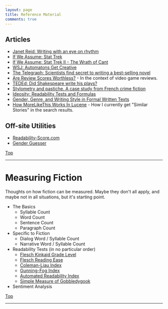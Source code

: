 ```yaml
---
layout: page
title: Reference Material
comments: true
---
```

## Articles

* [Janet Reid: Writing with an eye on rhythm](http://jetreidliterary.blogspot.ca/2014/10/writing-with-eye-on-rhythm.html)
* [If We Assume: Stat Trek](http://www.ifweassume.com/2012/07/stat-trek.html)
* [If We Assume: Stat Trek II - The Wrath of Cant](http://www.ifweassume.com/2013/02/stat-trek-ii-wrath-of-cant.html)
* [WSJ: Automatons Get Creative](http://online.wsj.com/news/articles/SB10000872396390444375104577591304277229534?mg=reno64-wsj&url=http%3A%2F%2Fonline.wsj.com%2Farticle%2FSB10000872396390444375104577591304277229534.html)
* [The Telegraph: Scientists find secret to writing a best-selling novel](http://www.telegraph.co.uk/technology/news/10560533/Scientists-find-secret-to-writing-a-best-selling-novel.html)
* [Are Review Scores Worthless?](http://www.gamesindustry.biz/articles/2015-02-10-are-review-scores-pointless) - In the context of video game reviews.
* [TEDEd: Did Shakespeare write his plays?](http://ed.ted.com/lessons/did-shakespeare-write-his-plays-natalya-st-clair-and-aaron-williams)
* [Stylometry and pastiche. A case study from French crime fiction](http://dragonfly.hypotheses.org/745)
* [Ideosity: Readability Tests and Formulas](http://www.ideosity.com/ourblog/post/ideosphere-blog/2010/01/14/readability-tests-and-formulas)
* [Gender, Genre, and Writing Style in Formal Written Texts](http://u.cs.biu.ac.il/~koppel/papers/male-female-text-final.pdf)
* [How MoreLikeThis Works In Lucene](http://cephas.net/blog/2008/03/30/how-morelikethis-works-in-lucene/) - How I currently get "Similar Stories" in the search results.

## Off-site Utilities

* [Readability-Score.com](https://readability-score.com/)
* [Gender Guesser](http://www.hackerfactor.com/GenderGuesser.php)

[Top](#)

-----

# Measuring Fiction

Thoughts on how fiction can be measured. Maybe they don't all apply, and maybe not in all situations, but it's starting point.

* The Basics
  * Syllable Count
  * Word Count
  * Sentence Count
  * Paragraph Count
* Specific to Fiction
  * Dialog Word / Syllable Count
  * Narrative Word / Syllable Count
* Readability Tests (in no particular order)
  * [Flesch Kinkaid Grade Level](http://en.wikipedia.org/wiki/Flesch%E2%80%93Kincaid_Grade_Level#Flesch.E2.80.93Kincaid_Grade_Level)
  * [Flesch Reading Ease](http://en.wikipedia.org/wiki/Flesch%E2%80%93Kincaid_readability_test#Flesch_Reading_Ease)
  * [Coleman-Liau Index](http://en.wikipedia.org/wiki/Coleman-Liau_Index)
  * [Gunning-Fog Index](http://en.wikipedia.org/wiki/Gunning-Fog_Index)
  * [Automated Readability Index](http://en.wikipedia.org/wiki/Automated_Readability_Index)
  * [Simple Measure of Gobbledygook](http://en.wikipedia.org/wiki/SMOG)
* Sentiment Analysis

[Top](#)

-----
